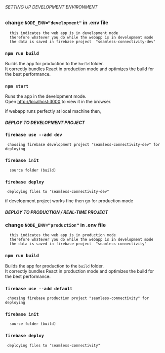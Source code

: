 ###### SETTING UP DEVELOPMENT ENVIRONMENT

### change `NODE_ENV="development"` in .env file

      this indicates the web app is in development mode
      therefore whatever you do while the webapp is in development mode
      the data is saved in firebase project  "seamless-connectivity-dev"

### `npm run build`

Builds the app for production to the `build` folder.<br>
It correctly bundles React in production mode and optimizes the build for the best performance.

### `npm start`

Runs the app in the development mode.<br>
Open [http://localhost:3000](http://localhost:3000) to view it in the browser.

if webapp runs perfectly at local machine then,

##### DEPLOY TO DEVELOPMENT PROJECT

### `firebase use --add dev`

     choosing firebase development project "seamless-connectivity-dev" for deploying

### `firebase init`

      source folder (build)

### `firebase deploy`

     deploying files to "seamless-connectivity-dev"

if development project works fine then go for production mode

##### DEPLOY TO PRODUCTION / REAL-TIME PROJECT

### change `NODE_ENV="production"` in .env file

      this indicates the web app is in production mode
      therefore whatever you do while the webapp is in development mode
      the data is saved in firebase project  "seamless-connectivity"

### `npm run build`

Builds the app for production to the `build` folder.<br>
It correctly bundles React in production mode and optimizes the build for the best performance.

### `firebase use --add default`

     choosing firebase production project "seamless-connectivity" for deploying

### `firebase init`

      source folder (build)

### `firebase deploy`

     deploying files to "seamless-connectivity"
